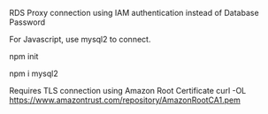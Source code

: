 RDS Proxy connection using IAM authentication instead of Database Password

For Javascript, use mysql2 to connect.

npm init

npm i mysql2

Requires TLS connection using Amazon Root Certificate
curl -OL https://www.amazontrust.com/repository/AmazonRootCA1.pem